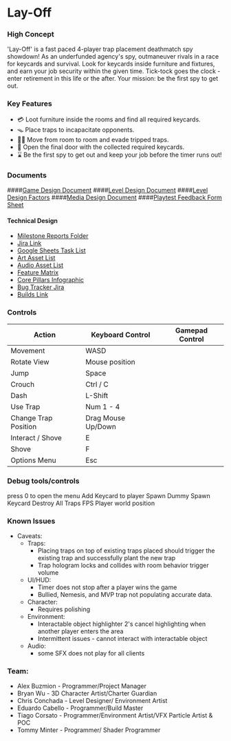 # Lay-Off

### High Concept

'Lay-Off' is a fast paced 4-player trap placement deathmatch spy showdown! As an underfunded agency's spy, outmaneuver rivals in a race for keycards and survival. Look for keycards inside furniture and fixtures, and earn your job security within the given time. Tick-tock goes the clock - enter retirement in this life or the after. Your mission: be the first spy to get out.

### Key Features
- 💳 Loot furniture inside the rooms and find all required keycards.
- 🪤 Place traps to incapacitate opponents.
- 🏃‍♂️ Move from room to room and evade tripped traps.
- 🚪 Open the final door  with the collected required keycards.
- ⌛ Be the first spy to get out and keep your job before the timer runs out!

### Documents

####[Game Design Document](<https://docs.google.com/document/d/1EOtq6T-koMIXg-mn5ZNDBZTEzfKXDTuH26YQo7-KJ64/edit>)
####[Level Design Document](<https://docs.google.com/document/d/1KrELT-K40ONWjuHZs2KrtfROgE5f_UMldYJYqJhocVI/edit>)
####[Level Design Factors](<https://docs.google.com/document/d/17cBEJz9dr2wRV9rXXayRy6X6Ra9Vw-dgV825XXZ7PW4/edit?usp=sharing>)
####[Media Design Document](<https://miro.com/app/board/uXjVKbGBaEg=/>)
####[Playtest Feedback Form Sheet](<https://docs.google.com/spreadsheets/d/1Xj5_FCRPDRVBHvtLIURjiByfMTiMb0mH42zKIil7grU/edit?resourcekey#gid=1846697056>)

#### Technical Design
- [Milestone Reports Folder](<https://drive.google.com/drive/folders/150YZfvwgw_gTwuQ0dgpr1MvcCDczaLGk?usp=drive_link>)
- [Jira Link](<https://namesarehard.atlassian.net/jira/software/c/projects/NAH/boards/1>)
- [Google Sheets Task List](<https://docs.google.com/spreadsheets/d/1uVZOimqBQL-o7suPPyFsY1GhRVTNn6KUdIc9QktfJSg/edit#gid=1293827372>)
- [Art Asset List](<https://docs.google.com/spreadsheets/d/1uVZOimqBQL-o7suPPyFsY1GhRVTNn6KUdIc9QktfJSg/edit#gid=2032915027>)
- [Audio Asset List](<https://docs.google.com/spreadsheets/d/1uVZOimqBQL-o7suPPyFsY1GhRVTNn6KUdIc9QktfJSg/edit#gid=1887848605>)
- [Feature Matrix](<https://docs.google.com/spreadsheets/d/17C0XLlSLXusYvt8Uwhqp3laTsKmNO_tYWkpz9P3lyqQ/edit#gid=0>)
- [Core Pillars Infographic](<https://miro.com/app/board/uXjVKfU_F2c=/>)
- [Bug Tracker Jira](<https://namesarehard.atlassian.net/jira/software/c/projects/NAH/boards/2>)
- [Builds Link](<file://vfsstorage10/dropbox/GDPGSD/Builds/GD72PG25/LayOff/>)

### Controls

Action               | Keyboard Control  | Gamepad Control
---                  |---                |---
Movement             | WASD              | 
Rotate View          | Mouse position    |
Jump                 | Space             | 
Crouch               | Ctrl / C          |
Dash                 | L-Shift           |
Use Trap             | Num 1 - 4         |
Change Trap Position | Drag Mouse Up/Down|
Interact / Shove     | E                 | 
Shove                | F                 | 
Options Menu         | Esc               |

### Debug tools/controls

press 0 to open the menu
Add Keycard to player 
Spawn Dummy 
Spawn Keycard 
Destroy All Traps
FPS 
Player world position

### Known Issues

* Caveats:
    - Traps:
        - Placing traps on top of existing traps placed should trigger the existing trap and successfully plant the new trap
        - Trap hologram locks and collides with room behavior trigger volume
    - UI/HUD:
        - Timer does not stop after a player wins the game
        - Bullied, Nemesis, and MVP trap not populating accurate data.      
    - Character:
        - Requires polishing
    - Environment:
        - Interactable object highlighter 2's cancel highlighting when another player enters the area
        - Intermittent issues - cannot interact with interactable object 
    - Audio:
        - some SFX does not play for all clients 

### Team:

* Alex Buzmion - Programmer/Project Manager
* Bryan Wu - 3D Character Artist/Charter Guardian
* Chris Conchada - Level Designer/ Environment Artist
* Eduardo Cabello - Programmer/Build Master
* Tiago Corsato - Programmer/Environment Artist/VFX Particle Artist & POC
* Tommy Minter - Programmer/ Shader Programmer


    

